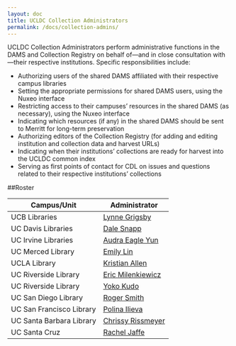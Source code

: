 ```yaml
---
layout: doc
title: UCLDC Collection Administrators
permalink: /docs/collection-admins/
---
```


UCLDC Collection Administrators perform administrative functions in the DAMS and Collection Registry on behalf of—and in close consultation with—their respective institutions. Specific responsibilities include:

- Authorizing users of the shared DAMS affiliated with their respective campus libraries
- Setting the appropriate permissions for shared DAMS users, using the Nuxeo interface
- Restricting access to their campuses’ resources in the shared DAMS (as necessary), using the Nuxeo interface
- Indicating which resources (if any) in the shared DAMS should be sent to Merritt for long-term preservation
- Authorizing editors of the Collection Registry (for adding and editing institution and collection data and harvest URLs)
- Indicating when their institutions’ collections are ready for harvest into the UCLDC common index
- Serving as first points of contact for CDL on issues and questions related to their respective institutions’ collections

##Roster
<table>
  <thead>
    <th>Campus/Unit</th>
    <th>Administrator</th>
  </thead>
  <tr>
    <td>UCB Libraries</td>
    <td><a href="http://www.berkeley.edu/directory/results?u=191578">Lynne Grigsby</a></td>
  </tr>
  <tr>
    <td>UC Davis Libraries</td>
    <td><a href="http://ucdavis.edu/search/directory_results.shtml?id=00148540">Dale Snapp</a></td>
  </tr>
  <tr>
    <td>UC Irvine Libraries</td>
    <td><a href="http://directory.uci.edu/?basic_keywords=yun%2C+audra&modifier=Starts+With&basic_submit=Search&checkbox_employees=Employees&checkbox_students=Students&checkbox_departments=Departments&form_type=basic_search">Audra Eagle Yun</a></td>
  </tr>
  <tr>
    <td>UC Merced Library</td>
    <td><a href="http://directory.ucmerced.edu/site/index/details/email/elin@ucmerced.edu">Emily Lin</a></td>
  </tr>
  <tr>
    <td>UCLA Library</td>
    <td><a href="http://digital2.library.ucla.edu/contact.html">Kristian Allen</a></td>
  </tr>
  <tr>
    <td>UC Riverside Library</td>
    <td><a href="http://www.ucr.edu/find_people.php?term=milenkiewicz&sa=Go&type=all">Eric Milenkiewicz</a></td>
  </tr>
    <tr>
    <td>UC Riverside Library</td>
    <td><a href="http://www.ucr.edu/find_people.php?term=kudo&sa=Go&type=all">Yoko Kudo</a></td>
  </tr>
  <tr>
    <td>UC San Diego Library</td>
    <td><a href="http://www.ucsd.edu/directory/search?last=smith&first=roger&email=&title=&phone=&fax=&dept2=&mail=&searchType=0">Roger Smith</a></td>
  </tr>
  <tr>
    <td>UC San Francisco Library</td>
    <td><a href="http://profiles.ucsf.edu/polina.ilieva">Polina Ilieva</a></td>
  </tr>
  <tr>
    <td>UC Santa Barbara Library</td>
    <td><a href="http://www.library.ucsb.edu/users/crissmeyer">Chrissy Rissmeyer</a></td>
  </tr>
  <tr>
    <td>UC Santa Cruz</td>
    <td><a href="http://campusdirectory.ucsc.edu/cd_detail?uid=jaffer">Rachel Jaffe</a></td>
  </tr>

</table>
